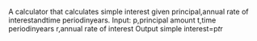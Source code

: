 A calculator that calculates simple interest given principal,annual rate of interestandtime periodinyears.
Input:
p,principal amount
t,time periodinyears
r,annual rate of interest
Output
simple interest=p*t*r
